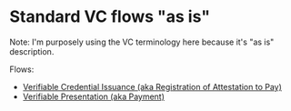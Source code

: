 # Standard VC flows "as is"

Note: I'm purposely using the VC terminology here because it's "as is" description.

Flows:

* [Verifiable Credential Issuance (aka Registration of Attestation to Pay)](./vc-issuance/flow-vc-issuance.md)  
* [Verifiable Presentation (aka Payment)](./vc-presentation/flow-vc-presentation.md)  


